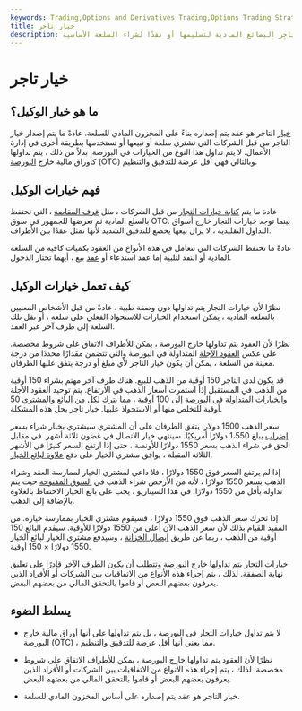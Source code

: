 ```yaml
---
keywords: Trading,Options and Derivatives Trading,Options Trading Strategy and Education,Options and Derivatives,Strategy and Education
title: خيار تاجر
description: خيار التاجر هو عقد يتم إصداره على سلعة مادية ، حيث يكون لدى التاجر البضائع المادية لتسليمها أو نقدًا لشراء السلعة الأساسية.
---
```


# خيار تاجر
## ما هو خيار الوكيل؟

[خيار](/option) التاجر هو عقد يتم إصداره بناءً على المخزون المادي للسلعة. عادةً ما يتم إصدار خيار التاجر من قبل الشركات التي تشتري سلعة أو تبيعها أو تستخدمها بطريقة أخرى في إدارة الأعمال. لا يتم تداول هذا النوع من الخيارات في البورصة. بدلاً من ذلك ، يتم تداولها كأوراق مالية خارج [البورصة](/otc) (OTC) وبالتالي فهي أقل عرضة للتدقيق والتنظيم.

## فهم خيارات الوكيل

عادة ما يتم [كتابة خيارات التجار](/writing-an-option) من قبل الشركات ، مثل [غرف المقاصة](/clearinghouse) ، التي تحتفظ بالسلع المادية ثم تعرضها للجمهور في سوق OTC. بينما توجد خيارات التجار خارج أسواق التداول التقليدية ، لا يزال بيعها يخضع للتدقيق الشديد لأنها تمثل عقدًا بين الأطراف.

عادةً ما تحتفظ الشركات التي تتعامل في هذه الأنواع من العقود بكميات كافية من السلعة المادية أو النقد لتلبية إما عقد استدعاء أو [عقد](/putoption) بيع ، أيهما تختار الدخول.

## كيف تعمل خيارات الوكيل

نظرًا لأن خيارات التجار يتم تداولها دون وصفة طبية ، عادةً من قبل الأشخاص المعنيين بالسلعة المادية ، يمكن استخدام الخيارات للاستحواذ الفعلي على سلعة ، أو نقل تلك السلعة إلى طرف آخر عبر العقد.

نظرًا لأن العقود يتم تداولها خارج البورصة ، يمكن للأطراف الاتفاق على شروط مخصصة. على عكس [العقود الآجلة](/futurescontract) المتداولة في البورصة والتي تتضمن مقدارًا محددًا من درجة معينة من السلعة ، يمكن أن يكون خيار التاجر لأي مبلغ أو درجة يتفق عليها الطرفان.

قد يكون لدى التاجر 150 أوقية من الذهب للبيع. هناك طرف آخر مهتم بشراء 150 أوقية من الذهب في المستقبل إذا استمرت أسعار الذهب في الارتفاع. يتم توحيد العقود الآجلة والخيارات المتداولة في البورصة إلى 100 أوقية ، مما يترك لكل من البائع والمشتري 50 أوقية للتخلص منها أو الاستحواذ عليها. خيار تاجر يحل هذه المشكلة.

سعر الذهب 1500 دولار. يتفق الطرفان على أن المشتري سيشتري بخيار شراء بسعر [إضراب](/strikeprice) يبلغ 1،550 دولارًا أمريكيًا. سينتهي خيار الاتصال في غضون ثلاثة أشهر. في مقابل الحق في شراء الذهب بسعر 1550 دولارًا للأونصة ، حتى إذا ارتفع السعر كثيرًا في الأشهر الثلاثة المقبلة ، يوافق مشتري الخيار على دفع [علاوة لبائع الخيار](/premium).

إذا لم يرتفع السعر فوق 1550 دولارًا ، فلا داعي لمشتري الخيار لممارسة العقد وشراء الذهب بسعر 1550 دولارًا ، لأنه من الأرخص شراء الذهب في [السوق المفتوحة](/open-market) حيث يتم تداوله بأقل من 1550 دولارًا. في هذا السيناريو ، يجب على بائع الخيار الاحتفاظ بالعلاوة بالإضافة إلى الذهب.

إذا تحرك سعر الذهب فوق 1550 دولارًا ، فسيقوم مشتري الخيار بممارسة خياره. من المفيد القيام بذلك لأن سعر الذهب الآن أعلى من 1550 دولارًا للأوقية. سيقدم البائع 150 أوقية من الذهب ، ربما عن طريق [إيصال الخزانة](/vaultreceipt) ، وسيدفع مشتري الخيار لبائع الخيار 1550 دولارًا × 150 أوقية.

خيارات التجار يتم تداولها خارج البورصة وتتطلب أن يكون الطرف الآخر قادرًا على تعليق نهاية الصفقة. لذلك ، يتم إجراء هذه الأنواع من الاتفاقيات بين الشركات أو الأفراد الذين يعرفون بعضهم البعض أو قاموا بالتحقق المالي من بعضهم البعض.

## يسلط الضوء

- لا يتم تداول خيارات التجار في البورصة ، بل يتم تداولها على أنها أوراق مالية خارج البورصة (OTC) ، مما يعني أنها أقل عرضة للتدقيق والتنظيم.

- نظرًا لأن العقود يتم تداولها خارج البورصة ، يمكن للأطراف الاتفاق على شروط مخصصة. لذلك ، يتم إجراء هذه الأنواع من الاتفاقيات بين الشركات أو الأفراد الذين يعرفون بعضهم البعض أو قاموا بالتحقق المالي من بعضهم البعض.

- خيار التاجر هو عقد يتم إصداره على أساس المخزون المادي للسلعة.

